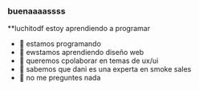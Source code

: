 ### buenaaaassss

**luchitodf estoy aprendiendo a programar 

- 🔭 estamos programando
- 🌱 ewstamos aprendiendo diseño web
- 👯 queremos cpolaborar en temas de ux/ui
- 🤔 sabemos que dani es una experta en smoke sales
- 💬 no me preguntes nada

